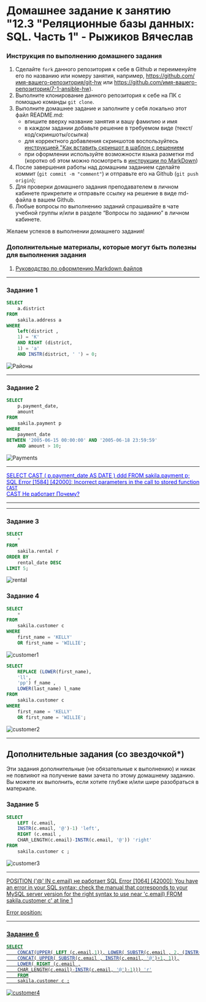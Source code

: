 # Домашнее задание к занятию "12.3 "Реляционные базы данных: SQL. Часть 1" - Рыжиков Вячеслав


### Инструкция по выполнению домашнего задания

   1. Сделайте `fork` данного репозитория к себе в Github и переименуйте его по названию или номеру занятия, например, https://github.com/имя-вашего-репозитория/git-hw или  https://github.com/имя-вашего-репозитория/7-1-ansible-hw).
   2. Выполните клонирование данного репозитория к себе на ПК с помощью команды `git clone`.
   3. Выполните домашнее задание и заполните у себя локально этот файл README.md:
      - впишите вверху название занятия и вашу фамилию и имя
      - в каждом задании добавьте решение в требуемом виде (текст/код/скриншоты/ссылка)
      - для корректного добавления скриншотов воспользуйтесь [инструкцией "Как вставить скриншот в шаблон с решением](https://github.com/netology-code/sys-pattern-homework/blob/main/screen-instruction.md)
      - при оформлении используйте возможности языка разметки md (коротко об этом можно посмотреть в [инструкции  по MarkDown](https://github.com/netology-code/sys-pattern-homework/blob/main/md-instruction.md))
   4. После завершения работы над домашним заданием сделайте коммит (`git commit -m "comment"`) и отправьте его на Github (`git push origin`);
   5. Для проверки домашнего задания преподавателем в личном кабинете прикрепите и отправьте ссылку на решение в виде md-файла в вашем Github.
   6. Любые вопросы по выполнению заданий спрашивайте в чате учебной группы и/или в разделе “Вопросы по заданию” в личном кабинете.
   
Желаем успехов в выполнении домашнего задания!
   
### Дополнительные материалы, которые могут быть полезны для выполнения задания

1. [Руководство по оформлению Markdown файлов](https://gist.github.com/Jekins/2bf2d0638163f1294637#Code)

---

### Задание 1

```sql
SELECT
	a.district
FROM
	sakila.address a
WHERE
	left(district ,
	1) = 'K'
	AND RIGHT (district,
	1) = 'a'
	AND INSTR(district, ' ') = 0;
```

![Районы](img/district.png)


---

### Задание 2

```sql
SELECT
	p.payment_date,
	amount
FROM
	sakila.payment p
WHERE
	payment_date 
BETWEEN '2005-06-15 00:00:00' AND '2005-06-18 23:59:59'
	AND amount > 10;
```

![Payments](img/payments.png)


************
<ins><span style="color:blue">
SELECT CAST ( p.payment_date  AS DATE ) ddd FROM sakila.payment p; <br> 
SQL Error [1584] [42000]: Incorrect parameters in the call to stored function `CAST` <br> 
CAST Не работает Почему?</span></ins>
************

---

### Задание 3

```sql
SELECT
	*
FROM
	sakila.rental r
ORDER BY
	rental_date DESC
LIMIT 5;
```

![rental](img/rental.png)

### Задание 4

```sql
SELECT
	*
FROM
	sakila.customer c
WHERE
	first_name = 'KELLY'
	OR first_name = 'WILLIE';
```

![customer1](img/customer1.png)

```sql
SELECT
	REPLACE (LOWER(first_name),
	'll',
	'pp') f_name ,
	LOWER(last_name) l_name
FROM
	sakila.customer c
WHERE
	first_name = 'KELLY'
	OR first_name = 'WILLIE';
```

![customer2](img/customer2.png)

---
## Дополнительные задания (со звездочкой*)

Эти задания дополнительные (не обязательные к выполнению) и никак не повлияют на получение вами зачета по этому домашнему заданию. Вы можете их выполнить, если хотите глубже и/или шире разобраться в материале.

### Задание 5


```sql
SELECT
	LEFT (c.email,
	INSTR(c.email, '@')-1) 'left',
	RIGHT (c.email ,
	CHAR_LENGTH(c.email)-INSTR(c.email, '@')) 'right'
FROM
	sakila.customer c ;
```

![customer3](img/customer3.png)


************
<ins>
POSITION ('@' IN c.email)
не работает
SQL Error [1064] [42000]: You have an error in your SQL syntax; check the manual that corresponds to your MySQL server version for the right syntax to use near 'c.email) FROM sakila.customer c' at line 1
 
Error position:</ins>
************

### Задание 6

```sql
SELECT
	CONCAT(UPPER( LEFT (c.email,1)), LOWER( SUBSTR(c.email , 2, (INSTR(c.email, '@')-2)))) 'left',
	CONCAT( UPPER( SUBSTR(c.email , INSTR(c.email, '@')+1, 1)),
	LOWER( RIGHT (c.email ,
	CHAR_LENGTH(c.email)-INSTR(c.email, '@')-1))) 'r'
	FROM
	sakila.customer c ;
```

![customer4](img/customer4.png)	
	
	
